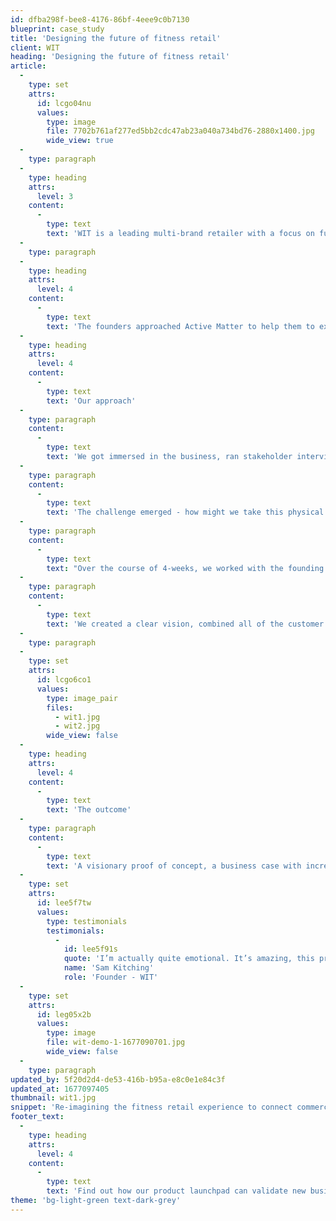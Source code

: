 ```yaml
---
id: dfba298f-bee8-4176-86bf-4eee9c0b7130
blueprint: case_study
title: 'Designing the future of fitness retail'
client: WIT
heading: 'Designing the future of fitness retail'
article:
  -
    type: set
    attrs:
      id: lcgo04nu
      values:
        type: image
        file: 7702b761af277ed5bb2cdc47ab23a040a734bd76-2880x1400.jpg
        wide_view: true
  -
    type: paragraph
  -
    type: heading
    attrs:
      level: 3
    content:
      -
        type: text
        text: 'WIT is a leading multi-brand retailer with a focus on functional fitness. They are based in London, with a global community of committed followers.'
  -
    type: paragraph
  -
    type: heading
    attrs:
      level: 4
    content:
      -
        type: text
        text: 'The founders approached Active Matter to help them to execute their vision for a fully integrated and digitally enabled customer experience. '
  -
    type: heading
    attrs:
      level: 4
    content:
      -
        type: text
        text: 'Our approach'
  -
    type: paragraph
    content:
      -
        type: text
        text: 'We got immersed in the business, ran stakeholder interviews and spoke to customers in their flagship store/gym in the heart of the City of London.'
  -
    type: paragraph
    content:
      -
        type: text
        text: 'The challenge emerged - how might we take this physical and experiential retail experience that the member community knows and loves, and bring it to a global audience?'
  -
    type: paragraph
    content:
      -
        type: text
        text: "Over the course of 4-weeks, we worked with the founding team and the community to re-imagine WIT's digital customer experience. "
  -
    type: paragraph
    content:
      -
        type: text
        text: 'We created a clear vision, combined all of the customer and stakeholder inputs into a prioritised set of capabilities, rapidly prototyped and tested a new digital product, and created a story of the future of WIT experience in the eyes of their core global consumers. '
  -
    type: paragraph
  -
    type: set
    attrs:
      id: lcgo6co1
      values:
        type: image_pair
        files:
          - wit1.jpg
          - wit2.jpg
        wide_view: false
  -
    type: heading
    attrs:
      level: 4
    content:
      -
        type: text
        text: 'The outcome'
  -
    type: paragraph
    content:
      -
        type: text
        text: 'A visionary proof of concept, a business case with increased revenue opportunities and a new, validated business model to drive scale and reach. The work prompted a 7-figure investment into the WIT brand.'
  -
    type: set
    attrs:
      id: lee5f7tw
      values:
        type: testimonials
        testimonials:
          -
            id: lee5f91s
            quote: 'I’m actually quite emotional. It’s amazing, this process has been so valuable for us.'
            name: 'Sam Kitching'
            role: 'Founder - WIT'
  -
    type: set
    attrs:
      id: leg05x2b
      values:
        type: image
        file: wit-demo-1-1677090701.jpg
        wide_view: false
  -
    type: paragraph
updated_by: 5f20d2d4-de53-416b-b95a-e8c0e1e84c3f
updated_at: 1677097405
thumbnail: wit1.jpg
snippet: 'Re-imagining the fitness retail experience to connect commerce, content and community to inspire investors'
footer_text:
  -
    type: heading
    attrs:
      level: 4
    content:
      -
        type: text
        text: 'Find out how our product launchpad can validate new business models and revenue streams in just 4-weeks.'
theme: 'bg-light-green text-dark-grey'
---
```

